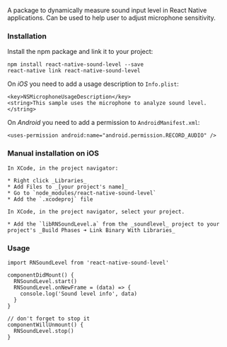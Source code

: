 A package to dynamically measure sound input level in React Native applications.
Can be used to help user to adjust microphone sensitivity.

### Installation

Install the npm package and link it to your project:

```
npm install react-native-sound-level --save
react-native link react-native-sound-level
```

On *iOS* you need to add a usage description to `Info.plist`:

```
<key>NSMicrophoneUsageDescription</key>
<string>This sample uses the microphone to analyze sound level.</string>
```

On *Android* you need to add a permission to `AndroidManifest.xml`:

```
<uses-permission android:name="android.permission.RECORD_AUDIO" />
```

### Manual installation on iOS
```
In XCode, in the project navigator:

* Right click _Libraries_
* Add Files to _[your project's name]_
* Go to `node_modules/react-native-sound-level`
* Add the `.xcodeproj` file

In XCode, in the project navigator, select your project.

* Add the `libRNSoundLevel.a` from the _soundlevel_ project to your project's _Build Phases ➜ Link Binary With Libraries_
```


### Usage

```
import RNSoundLevel from 'react-native-sound-level'

componentDidMount() {
  RNSoundLevel.start()
  RNSoundLevel.onNewFrame = (data) => {
    console.log('Sound level info', data)
  }
}

// don't forget to stop it
componentWillUnmount() {
  RNSoundLevel.stop()
}
```
